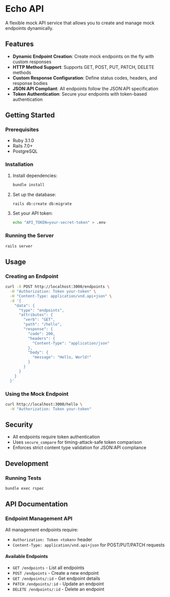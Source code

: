 # Echo API

A flexible mock API service that allows you to create and manage mock endpoints dynamically.

## Features

- **Dynamic Endpoint Creation**: Create mock endpoints on the fly with custom responses
- **HTTP Method Support**: Supports GET, POST, PUT, PATCH, DELETE methods
- **Custom Response Configuration**: Define status codes, headers, and response bodies
- **JSON:API Compliant**: All endpoints follow the JSON:API specification
- **Token Authentication**: Secure your endpoints with token-based authentication

## Getting Started

### Prerequisites

- Ruby 3.1.0
- Rails 7.0+
- PostgreSQL

### Installation

1. Install dependencies:
   ```bash
   bundle install
   ```

2. Set up the database:
   ```bash
   rails db:create db:migrate
   ```

3. Set your API token:
   ```bash
   echo "API_TOKEN=your-secret-token" > .env
   ```

### Running the Server

```bash
rails server
```

## Usage

### Creating an Endpoint

```bash
curl -X POST http://localhost:3000/endpoints \
  -H "Authorization: Token your-token" \
  -H "Content-Type: application/vnd.api+json" \
  -d '{
    "data": {
      "type": "endpoints",
      "attributes": {
        "verb": "GET",
        "path": "/hello",
        "response": {
          "code": 200,
          "headers": {
            "Content-Type": "application/json"
          },
          "body": {
            "message": "Hello, World!"
          }
        }
      }
    }
  }'
```

### Using the Mock Endpoint

```bash
curl http://localhost:3000/hello \
  -H "Authorization: Token your-token"
```

## Security

- All endpoints require token authentication
- Uses `secure_compare` for timing-attack-safe token comparison
- Enforces strict content type validation for JSON:API compliance

## Development

### Running Tests

```bash
bundle exec rspec
```

## API Documentation

### Endpoint Management API

All management endpoints require:
- `Authorization: Token <token>` header
- `Content-Type: application/vnd.api+json` for POST/PUT/PATCH requests

#### Available Endpoints

- `GET /endpoints` - List all endpoints
- `POST /endpoints` - Create a new endpoint
- `GET /endpoints/:id` - Get endpoint details
- `PATCH /endpoints/:id` - Update an endpoint
- `DELETE /endpoints/:id` - Delete an endpoint
